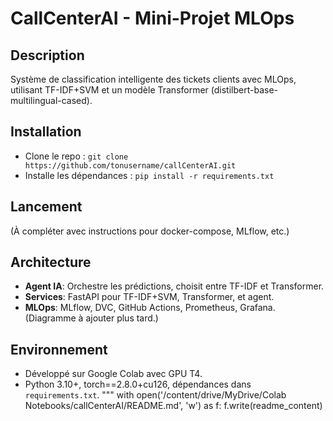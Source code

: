 
# CallCenterAI - Mini-Projet MLOps

## Description
Système de classification intelligente des tickets clients avec MLOps, utilisant TF-IDF+SVM et un modèle Transformer (distilbert-base-multilingual-cased).

## Installation
- Clone le repo : `git clone https://github.com/tonusername/callCenterAI.git`
- Installe les dépendances : `pip install -r requirements.txt`

## Lancement
(À compléter avec instructions pour docker-compose, MLflow, etc.)

## Architecture
- **Agent IA**: Orchestre les prédictions, choisit entre TF-IDF et Transformer.
- **Services**: FastAPI pour TF-IDF+SVM, Transformer, et agent.
- **MLOps**: MLflow, DVC, GitHub Actions, Prometheus, Grafana.
(Diagramme à ajouter plus tard.)

## Environnement
- Développé sur Google Colab avec GPU T4.
- Python 3.10+, torch==2.8.0+cu126, dépendances dans `requirements.txt`.
"""
with open('/content/drive/MyDrive/Colab Notebooks/callCenterAI/README.md', 'w') as f:
    f.write(readme_content)
